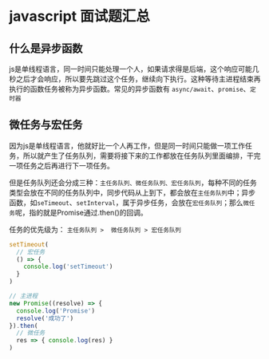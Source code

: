 # javascript 面试题汇总

## 什么是异步函数

js是单线程语言，同一时间只能处理一个人，如果请求得是后端，这个响应可能几秒之后才会响应，所以要先跳过这个任务，继续向下执行。这种等待主进程结束再执行的函数任务被称为异步函数。常见的异步函数有 `async/await`、`promise`、`定时器`

## 微任务与宏任务

因为js是单线程语言，他就好比一个人再工作，但是同一时间只能做一项工作任务，所以就产生了任务队列，需要将接下来的工作都放在任务队列里面编排，干完一项任务之后再进行下一项任务。

但是任务队列还会分成三种：`主任务队列、微任务队列、宏任务队列`，每种不同的任务类型会放在不同的任务队列中，同步代码从上到下，都会放在`主任务队列`中；异步函数，如`seTimeout`、`setInterval`，属于异步任务，会放在`宏任务队列`；那么`微任务`呢，指的就是Promise通过.then()的回调。

任务的优先级为： `主任务队列 >  微任务队列 > 宏任务队列`

```javascript
setTimeout(
  // 宏任务
  () => {
    console.log('setTimeout')
  }
)

// 主进程
new Promise((resolve) => {
  console.log('Promise')
  resolve('成功了')
}).then(
  // 微任务
  res => { console.log(res) }
)
```